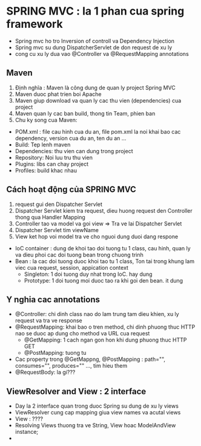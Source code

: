 # SPRING MVC : la 1 phan cua spring framework

- Spring mvc ho tro Inversion of controll va Dependency Injection
- Spring mvc su dung DispatcherServlet de don request de xu ly
- cong cu xu ly dua vao @Controller va @RequestMapping annotations

## Maven
1. Định nghĩa : Maven là công dung de quan ly project Spring MVC
2. Maven duoc phat trien boi Apache
3. Maven giup download va quan ly cac thu vien (dependencies) cua project
4. Maven quan ly cac ban build, thong tin Team, phien ban
5. Chu ky song cua Maven:
  + POM.xml : file cau hinh cua du an, file pom.xml la noi khai bao cac dependency, version cua du an, ten du an ...
  + Build: Tep lenh maven
  + Dependencies: thu vien can dung trong project
  + Repository: Noi luu tru thu vien
  + Plugins: libs can chay project
  + Profiles: build khac nhau

## Cách hoạt động của SPRING MVC
1. request gui den Dispatcher Servlet
2. Dispatcher Servlet kiem tra request, dieu huong request den Controller thong qua Handler Mapping
3. Controller tao va model va goi view => Tra ve lai Dispatcher Servlet
4. Dispatcher Servlet tim viewName
5. View ket hop voi model tra ve cho nguoi dung duoi dang respone

- IoC container : dung de khoi tao doi tuong tu 1 class, cau hinh, quan ly va dieu phoi cac doi tuong bean trong chuong trinh
- Bean : la cac doi tuong duoc khoi tao tu 1 class, Ton tai trong khung lam viec cua request, session, appication context
  + Singleton: 1 doi tuong duy nhat trong IoC. hay dung
  + Prototype: 1 doi tuong moi duoc tao ra khi goi den bean. it dung
## Y nghia cac annotations
- @Controller: chi dinh class nao do lam trung tam dieu khien, xu ly request va tra ve response
- @RequestMapping: khai bao o tren method, chi dinh phuong thuc HTTP nao se duoc ap dung cho method va URL cua request
    + @GetMapping: 1 cach ngan gon hon khi dung phuong thuc HTTP GET
    + @PostMapping:  tuong tu
- Cac property trong @GetMappng, @PostMapping : path="", consumes="", produces="" ..., tim hieu them
- @RequestBody: la gi???

## ViewResolver and View : 2 interface
- Day la 2 interface quan trong duoc Spring su dung de xu ly views
- ViewResolver cung cap mapping giua view names va acutal views
- View : ????
- Resolving Views thuong tra ve String, View hoac ModelAndView instance;
- 


